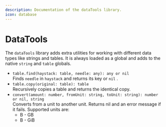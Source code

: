 ```yaml
---
description: Documentation of the dataTools library.
icon: database
---
```


# DataTools

The `dataTools` library adds extra utilities for working with different data types like strings and tables. It is always loaded as a global and adds to the native `string` and `table` globals.

* `table.find(haystack: table, needle: any): any or nil`\
  Finds `needle` in `haystack` and returns its key or `nil` .
* `table.copy(original: table): table`\
  Recursively copies a table and returns the identical copy.
* `convert(amount: number, fromUnit: string, toUnit: string): number or nil, string`\
  Converts from a unit to another unit. Returns nil and an error message if it fails. Supported units are:
  * B - GB
  * B - GiB
